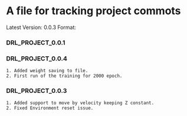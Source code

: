 #	 A file for tracking project commots
Latest Version: 0.0.3
Format: 
### DRL_PROJECT_0.0.1 ###


### DRL_PROJECT_0.0.4 ###
	1. Added weight saving to file.
	2. First run of the training for 2000 epoch.

### DRL_PROJECT_0.0.3 ###
	1. Added support to move by velocity keeping Z constant.
	2. Fixed Environment reset issue.
